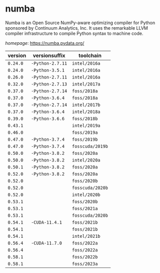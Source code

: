 # numba

Numba is an Open Source NumPy-aware optimizing compiler for Python sponsored by Continuum Analytics,  Inc. It uses the remarkable LLVM compiler infrastructure to compile Python syntax to machine code.

*homepage*: <https://numba.pydata.org/>

version | versionsuffix | toolchain
--------|---------------|----------
``0.24.0`` | ``-Python-2.7.11`` | ``intel/2016a``
``0.24.0`` | ``-Python-3.5.1`` | ``intel/2016a``
``0.26.0`` | ``-Python-2.7.11`` | ``intel/2016a``
``0.32.0`` | ``-Python-2.7.13`` | ``intel/2017a``
``0.37.0`` | ``-Python-2.7.14`` | ``foss/2018a``
``0.37.0`` | ``-Python-3.6.4`` | ``foss/2018a``
``0.37.0`` | ``-Python-2.7.14`` | ``intel/2017b``
``0.37.0`` | ``-Python-3.6.4`` | ``intel/2018a``
``0.39.0`` | ``-Python-3.6.6`` | ``foss/2018b``
``0.43.1`` |  | ``intel/2019a``
``0.46.0`` |  | ``foss/2019a``
``0.47.0`` | ``-Python-3.7.4`` | ``foss/2019b``
``0.47.0`` | ``-Python-3.7.4`` | ``fosscuda/2019b``
``0.50.0`` | ``-Python-3.8.2`` | ``foss/2020a``
``0.50.0`` | ``-Python-3.8.2`` | ``intel/2020a``
``0.50.1`` | ``-Python-3.8.2`` | ``foss/2020a``
``0.52.0`` | ``-Python-3.8.2`` | ``foss/2020a``
``0.52.0`` |  | ``foss/2020b``
``0.52.0`` |  | ``fosscuda/2020b``
``0.52.0`` |  | ``intel/2020b``
``0.53.1`` |  | ``foss/2020b``
``0.53.1`` |  | ``foss/2021a``
``0.53.1`` |  | ``fosscuda/2020b``
``0.54.1`` | ``-CUDA-11.4.1`` | ``foss/2021b``
``0.54.1`` |  | ``foss/2021b``
``0.54.1`` |  | ``intel/2021b``
``0.56.4`` | ``-CUDA-11.7.0`` | ``foss/2022a``
``0.56.4`` |  | ``foss/2022a``
``0.58.1`` |  | ``foss/2022b``
``0.58.1`` |  | ``foss/2023a``

